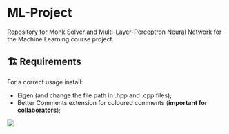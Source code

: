 # ML-Project
Repository for Monk Solver and Multi-Layer-Perceptron Neural Network for the Machine Learning course project.

## 🏗️ Requirements
For a correct usage install: 
- Eigen (and change the file path in .hpp and .cpp files);
- Better Comments extension for coloured comments (**important for collaborators**); 


[![](https://visitcount.itsvg.in/api?id=FraLiturri/ML-Project&label=%20Views&color=1&icon=3&pretty=true)](https://visitcount.itsvg.in)

